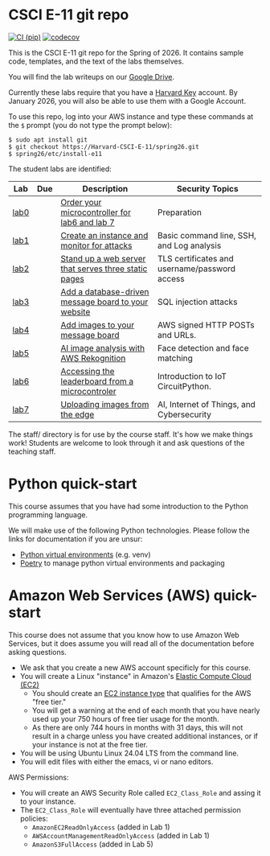 # CSCI E-11 git repo
[![CI (pip)](https://github.com/Harvard-CSCI-E-11/spring26/actions/workflows/ci-e11.yml/badge.svg)]([https://github.com/Plant-Tracer/webapp/actions/workflows/continuous-integration-pip.yml](https://github.com/Harvard-CSCI-E-11/spring26/actions/workflows/ci.yml))
[![codecov](https://codecov.io/github/Harvard-CSCI-E-11/spring26/graph/badge.svg?token=GI7Z8W3YC5)](https://codecov.io/github/Harvard-CSCI-E-11/spring26)

This is the CSCI E-11 git repo for the Spring of 2026. It contains sample code, templates, and the text of the labs themselves.

You will find the lab writeups on our [Google Drive](https://drive.google.com/drive/folders/1BexB_lGIw93CP4c6JPEMELY2m6h_qdvr).

Currently these labs require that you have a [Harvard Key](https://key.harvard.edu/) account. By January 2026, you will also be able to use them with a Google Account.

To use this repo, log into your AWS instance and type these commands at the `$` prompt (you do not type the prompt below):
```
$ sudo apt install git
$ git checkout https://Harvard-CSCI-E-11/spring26.git
$ spring26/etc/install-e11
```

The student labs are identified:

|Lab |Due |Description | Security Topics  |
|----|----|---------|------------|
| [lab0](lab0/) | | [Order your microcontroller for lab6 and lab 7](https://docs.google.com/document/d/1ywWJy6i2BK1qDZcWMWXXFibnDtOmeWFqX1MomPFYEN4/edit?tab=t.0) | Preparation |
| [lab1](lab1/) | | [Create an instance and monitor for attacks](https://docs.google.com/document/d/1okJLytuKSqsq0Dz5GUZHhEVj0UqQoWRTsxCac1gWiW4/edit?tab=t.0) |  Basic command line, SSH,  and Log analysis|
| [lab2](lab2/) | | [Stand up a web server that serves three static pages](https://docs.google.com/document/d/1-3Wrh1coGqYvgfIbGvei8lw3XJQod85zzuvfdMStsvs/edit?tab=t.0) |  TLS certificates and username/password access  |
| [lab3](lab3/) | | [Add a database-driven message board to your website](https://docs.google.com/document/d/1pOeS03gJRGaUTezjs4-K6loY3SoVx4xRYk6Prj7WClU/edit?tab=t.0) |  SQL injection attacks|
| [lab4](lab4/) | | [Add images to your message board](https://docs.google.com/document/d/1CW48xvpbEE9xPs_6_2cQjOQ4A7xvWgoWCEMgkPjNDuc/edit?usp=drive_web&ouid=114142951656037982317) | AWS signed HTTP POSTs and URLs.|
| [lab5](lab5/) | | [AI image analysis with AWS Rekognition](https://docs.google.com/document/d/1aRFFRaWmMrmgn3ONQDGhYghC-823GbGzAP-7qdt5E0U/edit?tab=t.0) | Face detection and face matching  |
| [lab6](lab6/) | | [Accessing the leaderboard from a microcontroler](https://docs.google.com/document/d/14RdMZr3MYGiazjtEklW-cYWj27ek8YV2ERFOblZhIoM/edit?tab=t.0) |  Introduction to IoT CircuitPython.|
| [lab7](lab7/) | | [Uploading images from the edge](https://docs.google.com/document/d/1WEuKLVKmudsOgrpEqaDvIHE55kWKZDqAYbEvPWaA4gY/edit?tab=t.0) |  AI, Internet of Things, and Cybersecurity|


The staff/ directory is for use by the course staff. It's how we make things work! Students are welcome to look through it and ask questions of the teaching staff.

# Python quick-start
This course assumes that you have had some introduction to the Python programming language.

We will make use of the following Python technologies. Please follow the links for documentation if you are unsur:
* [Python virtual environments](https://docs.python.org/3/library/venv.html) (e.g. venv)
* [Poetry](https://python-poetry.org/) to manage python virtual environments and packaging


# Amazon Web Services (AWS) quick-start
This course does not assume that you know how to use Amazon Web Services, but it does assume you will read all of the documentation before asking questions.

* We ask that you create a new AWS account specificly for this course.
* You will create a Linux "instance" in Amazon's [Elastic Compute Cloud (EC2)](https://docs.aws.amazon.com/AWSEC2/latest/UserGuide/concepts.html)
  * You should create an [EC2 instance type](https://aws.amazon.com/ec2/instance-types/) that qualifies for the AWS "free tier."
  * You will get a warning at the end of each month that you have nearly used up your 750 hours of free tier usage for the month.
  * As there are only 744 hours in months with 31 days, this will not result in a charge unless you have created additional instances, or if your instance is not at the free tier.
* You will be using Ubuntu Linux 24.04 LTS from the command line.
* You will edit files with either the emacs, vi or nano editors.

AWS Permissions:
* You will create an AWS Security Role called `EC2_Class_Role`  and assing it to your instance.
* The `EC2_Class_Role` will eventually have three attached permission policies:
  * `AmazonEC2ReadOnlyAccess`  (added in Lab 1)
  * `AWSAccountManagementReadOnlyAccess`  (added in Lab 1)
  * `AmazonS3FullAccess` (added in Lab 5)

